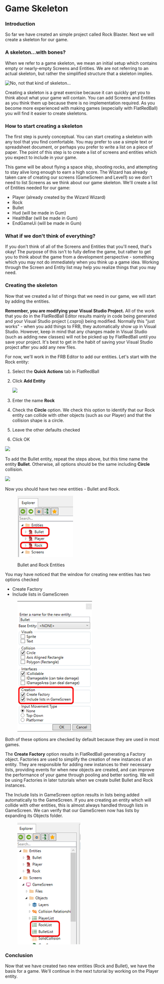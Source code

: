 # Game Skeleton

### Introduction

So far we have created an simple project called Rock Blaster. Next we will create a skeleton for our game.

### A skeleton...with bones?

When we refer to a game skeleton, we mean an initial setup which contains empty or nearly-empty Screens and Entities. We are not referring to an actual skeleton, but rather the simplified structure that a skeleton implies.

![No, not that kind of skeleton...](../../media/migrated\_media-NoSkeleton.png)

Creating a skeleton is a great exercise because it can quickly get you to think about what your game will contain. You can add Screens and Entities as you think them up because there is no implementation required. As you become more experienced with making games (especially with FlatRedBall) you will find it easier to create skeletons.

### How to start creating a skeleton

The first step is purely conceptual. You can start creating a skeleton with any tool that you find comfortable. You may prefer to use a simple text or spreadsheet document, or perhaps you prefer to write a list on a piece of paper. The point of this step is to create a list of screens and entities which you expect to include in your game.

This game will be about flying a space ship, shooting rocks, and attempting to stay alive long enough to earn a high score. The Wizard has already taken care of creating our screens (GameScreen and Level1) so we don't need to list Screens as we think about our game skeleton. We'll create a list of Entities needed for our game:

* Player (already created by the Wizard Wizard)
* Rock
* Bullet
* Hud (will be made in Gum)
* HealthBar (will be made in Gum)
* EndGameUi (will be made in Gum)

### What if we don't think of everything?

If you don't think of all of the Screens and Entities that you'll need, that's okay! The purpose of this isn't to fully define the game, but rather to get you to think about the game from a development perspective - something which you may not do immediately when you think up a game idea. Working through the Screen and Entity list may help you realize things that you may need.

### Creating the skeleton

Now that we created a list of things that we need in our game, we will start by adding the entities.

**Remember, you are modifying your Visual Studio Project.** All of the work that you do in the FlatRedBall Editor results mainly in code being generated and your Visual Studio project (.csproj) being modified. Normally this "just works" - when you add things to FRB, they automatically show up in Visual Studio. However, keep in mind that any changes made in Visual Studio (such as adding new classes) will not be picked up by FlatRedBall until you save your project. It's best to get in the habit of saving your Visual Studio project after you add any new files.

For now, we'll work in the FRB Editor to add our entities. Let's start with the Rock entity:

1. Select the **Quick Actions** tab in FlatRedBall
2.  Click **Add Entity**

    ![](<../../.gitbook/assets/18\_05 14 43.png>)
3. Enter the name **Rock**
4. Check the **Circle** option. We check this option to identify that our Rock entity can collide with other objects (such as our Player) and that the collision shape is a circle.
5. Leave the other defaults checked
6. Click OK

![](<../../.gitbook/assets/18\_05 16 14.png>)

To add the Bullet entity, repeat the steps above, but this time name the entity **Bullet**. Otherwise, all options should be the same including **Circle** collision.

![](<../../.gitbook/assets/18\_05 17 11.png>)

Now you should have two new entities - Bullet and Rock.

<figure><img src="../../.gitbook/assets/image (41).png" alt=""><figcaption><p>Bullet and Rock Entities</p></figcaption></figure>

You may have noticed that the window for creating new entities has two options checked

* Create Factory
* Include lists in GameScreen

<figure><img src="../../.gitbook/assets/18_05 18 18.png" alt=""><figcaption></figcaption></figure>

Both of these options are checked by default because they are used in most games.&#x20;

The **Create Factory** option results in FlatRedBall generating a Factory object. Factories are used to simplify the creation of new instances of an entity. They are responsible for adding new instances to their necessary lists, providing events for when new objects are created, and can improve the performance of your game through pooling and better sorting. We will be using Factories in later tutorials when we create bullet Bullet and Rock instances.

The Include lists in GameScreen option results in lists being added automatically to the GameScreen. If you are creating an entity which will collide with other entities, this is almost always handled through lists in GameScreen. We can verify that our GameScreen now has lists by expanding its Objects folder.

<figure><img src="../../.gitbook/assets/image (42).png" alt=""><figcaption></figcaption></figure>

### Conclusion

Now that we have created two new entities (Rock and Bullet), we have the basis for a game. We'll continue in the next tutorial by working on the Player entity.
